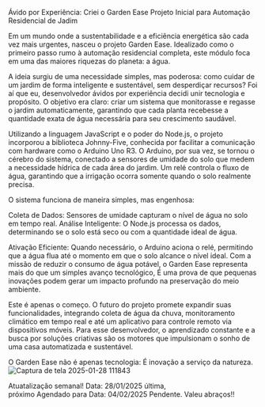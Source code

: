 Ávido por Experiência: 
Criei o Garden Ease
Projeto Inicial para Automação Residencial de Jadim

Em um mundo onde a sustentabilidade e a eficiência energética são cada vez mais urgentes,
nasceu o projeto Garden Ease. 
Idealizado como o primeiro passo rumo à automação residencial completa, 
este módulo foca em uma das maiores riquezas do planeta: a água.

A ideia surgiu de uma necessidade simples, mas poderosa: 
como cuidar de um jardim de forma inteligente e sustentável, 
sem desperdiçar recursos? 
Foi aí que eu, desenvolvedor ávidos por experiência decidi unir tecnologia e propósito.
O objetivo era claro: 
criar um sistema que monitorasse e regasse o jardim automaticamente, 
garantindo que cada planta recebesse a quantidade exata de água necessária para seu crescimento saudável.

Utilizando a linguagem JavaScript e o poder do Node.js, o projeto incorporou a biblioteca Johnny-Five,
conhecida por facilitar a comunicação com hardware como o Arduino Uno R3. O Arduino,
por sua vez, se tornou o cérebro do sistema, conectado a sensores de umidade do solo que medem a necessidade hídrica de cada área do jardim.
Um relé controla o fluxo de água, garantindo que a irrigação ocorra somente quando o solo realmente precisa.

O sistema funciona de maneira simples, mas engenhosa:

Coleta de Dados: 
Sensores de umidade capturam o nível de água no solo em tempo real.
Análise Inteligente: O Node.js processa os dados, determinando se o solo está seco ou com a quantidade ideal de água.

Ativação Eficiente: 
Quando necessário, o Arduino aciona o relé, permitindo que a água flua até o momento em que o solo alcance o nível ideal.
Com a missão de reduzir o consumo de água potável, o Garden Ease representa mais do que um simples avanço tecnológico,
É uma prova de que pequenas inovações podem gerar um impacto profundo na preservação do meio ambiente.

Este é apenas o começo. 
O futuro do projeto promete expandir suas funcionalidades, integrando coleta de água da chuva, 
monitoramento climático em tempo real e até um aplicativo para controle remoto via dispositivos móveis. 
Para esse desenvolvedor, o aprendizado constante e a busca por soluções criativas são os motores que impulsionam o sonho de uma casa automatizada e sustentável.

O Garden Ease não é apenas tecnologia: 
É inovação a serviço da natureza.
![Captura de tela 2025-01-28 111843](https://github.com/user-attachments/assets/2a274817-f147-4ba0-813b-2240d6e2e374)

Atuatalização semanal! 
Data: 28/01/2025 última, <br> 
próximo 
Agendado para 
Data: 04/02/2025 Pendente.
Valeu abraços!!
